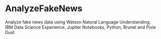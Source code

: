 # AnalyzeFakeNews
Analyze fake news data using Watson Natural Language Understanding, IBM Data Science Experience, Jupiter Notebooks, Python, Brunel and Pixie Dust
